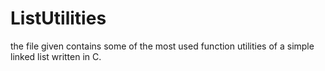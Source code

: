 # ListUtilities
the file given contains some of the most used function utilities of a simple linked list written in C. 
